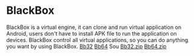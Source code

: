 # BlackBox
BlackBox is a virtual engine, it can clone and run virtual application on Android,  users don't have to install APK file to run the application on devices. BlackBox control all virtual applications, so you can do anything you want by using BlackBox.
[Bb32](https://www.mirrored.to/files/1SPE2L92/app-BlackBox32.apk_links)
[Bb64](https://www.mirrored.to/files/H8YUNV62/app-BlackBox64.apk_links)
Sou
[Bb32.zip](https://github.com/mwj8/BlackBox/files/8549725/Bb32.zip)
[Bb64.zip](https://github.com/mwj8/BlackBox/files/8549727/Bb64.zip)
